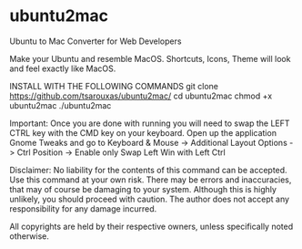 # ubuntu2mac
Ubuntu to Mac Converter for Web Developers

Make your Ubuntu and resemble MacOS. 
Shortcuts, Icons, Theme will look and feel exactly like MacOS.

INSTALL WITH THE FOLLOWING COMMANDS
git clone https://github.com/tsarouxas/ubuntu2mac/
cd ubuntu2mac
chmod +x ubuntu2mac
./ubuntu2mac

Important: Once you are done with running you will need to swap the LEFT CTRL key with the CMD key on your keyboard. 
Open up the application Gnome Tweaks and go to Keyboard & Mouse -> Additional Layout Options -> 
Ctrl Position -> Enable only Swap Left Win with Left Ctrl

Disclaimer:
No liability for the contents of this command can be accepted. Use this command at your own risk. There may be errors and inaccuracies, that may of course be damaging to your system. Although this is highly unlikely, you should proceed with caution. The author does not accept any responsibility for any damage incurred.

All copyrights are held by their respective owners, unless specifically noted otherwise. 
